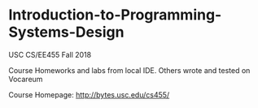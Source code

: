 # Introduction-to-Programming-Systems-Design
USC CS/EE455 Fall 2018

Course Homeworks and labs from local IDE. 
Others wrote and tested on Vocareum

Course Homepage: http://bytes.usc.edu/cs455/
